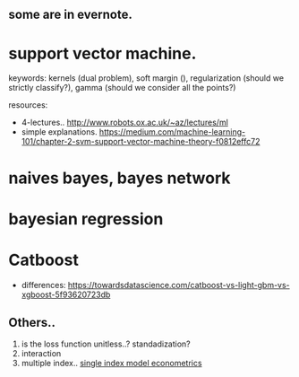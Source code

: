 ## some are in evernote.

# support vector machine.

keywords: kernels (dual problem), soft margin (), regularization (should we strictly classify?), gamma (should we consider all the points?)

resources: 
- 4-lectures.. http://www.robots.ox.ac.uk/~az/lectures/ml
- simple explanations. https://medium.com/machine-learning-101/chapter-2-svm-support-vector-machine-theory-f0812effc72

# naives bayes, bayes network

# bayesian regression

# Catboost
- differences: https://towardsdatascience.com/catboost-vs-light-gbm-vs-xgboost-5f93620723db


## Others..
1. is the loss function unitless..? standadization?
2. interaction
3. multiple index.. [single index model econometrics](https://www.springer.com/cda/content/document/cda_downloaddocument/9780387928692-c1.pdf?SGWID=0-0-45-777205-p173900303)

